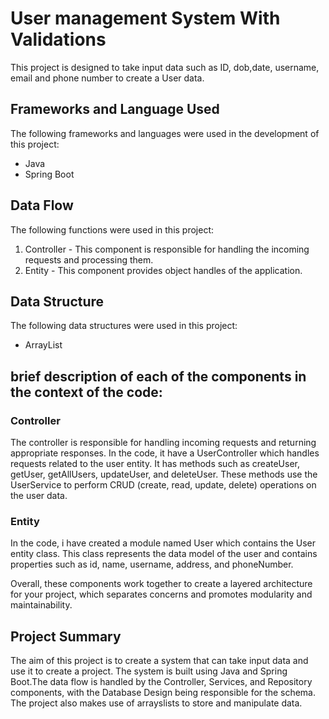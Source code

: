 # User management System With Validations

This project is designed to take input data such as ID, dob,date, username, email and phone number to create a User data.

## Frameworks and Language Used

The following frameworks and languages were used in the development of this project:

- Java
- Spring Boot

## Data Flow

The following functions were used in this project:

1. Controller - This component is responsible for handling the incoming requests and processing them.
2. Entity - This component provides object handles of the application.
 

## Data Structure

The following data structures were used in this project:

- ArrayList

## brief description of each of the components in the context of the code:

### Controller
The controller is responsible for handling incoming requests and returning appropriate responses. In the code, it have a UserController which handles requests related to the user entity. It has methods such as createUser, getUser, getAllUsers, updateUser, and deleteUser. These methods use the UserService to perform CRUD (create, read, update, delete) operations on the user data.


### Entity
In the code, i have created a module named User which contains the User entity class. This class represents the data model of the user and contains properties such as id, name, username, address, and phoneNumber.

Overall, these components work together to create a layered architecture for your project, which separates concerns and promotes modularity and maintainability.

## Project Summary

The aim of this project is to create a system that can take input data and use it to create a project. The system is built using Java and Spring Boot.The data flow is handled by the Controller, Services, and Repository components, with the Database Design being responsible for the schema. The project also makes use of arrayslists to store and manipulate data.
